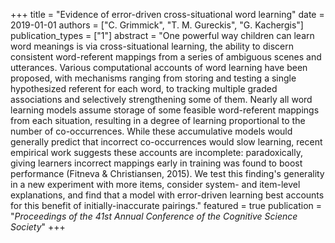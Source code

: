 +++
title = "Evidence of error-driven cross-situational word learning"
date = 2019-01-01
authors = ["C. Grimmick", "T. M. Gureckis", "G. Kachergis"]
publication_types = ["1"]
abstract = "One powerful way children can learn word meanings is via cross-situational learning, the ability to discern consistent word-referent mappings from a series of ambiguous scenes and utterances. Various computational accounts of word learning have been proposed, with mechanisms ranging from storing and testing a single hypothesized referent for each word, to tracking multiple graded associations and selectively strengthening some of them. Nearly all word learning models assume storage of some feasible word-referent mappings from each situation, resulting in a degree of learning proportional to the number of co-occurrences. While these accumulative models would generally predict that incorrect co-occurrences would slow learning, recent empirical work suggests these accounts are incomplete: paradoxically, giving learners incorrect mappings early in training was found to boost performance (Fitneva & Christiansen, 2015). We test this finding's generality in a new experiment with more items, consider system- and item-level explanations, and find that a model with error-driven learning best accounts for this benefit of initially-inaccurate pairings."
featured = true
publication = "*Proceedings of the 41st Annual Conference of the Cognitive Science Society*"
+++

